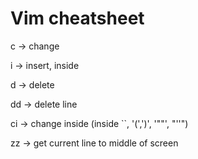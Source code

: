 # Vim cheatsheet

c -> change 

i -> insert, inside

d -> delete

dd -> delete line

ci -> change inside (inside \`\`, '(',')', '""', "''")

zz -> get current line to middle of screen
